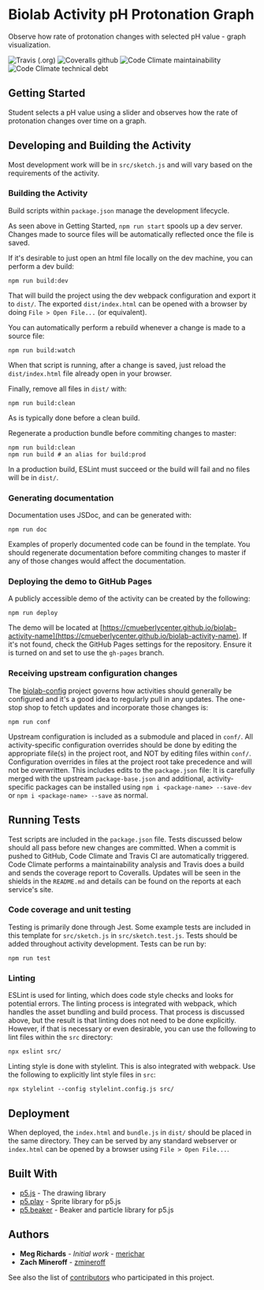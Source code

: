 # Biolab Activity pH Protonation Graph

Observe how rate of protonation changes with selected pH value - graph visualization.

![Travis (.org)](https://flat.badgen.net/travis/zmineroff/biolab-activity-ph-protonation-graph)
![Coveralls github](https://flat.badgen.net/coveralls/c/github/zmineroff/biolab-activity-ph-protonation-graph)
![Code Climate maintainability](https://flat.badgen.net/codeclimate/maintainability/zmineroff/biolab-activity-ph-protonation-graph)
![Code Climate technical debt](https://flat.badgen.net/codeclimate/tech-debt/zmineroff/biolab-activity-ph-protonation-graph)

## Getting Started

Student selects a pH value using a slider and observes how the rate of
protonation changes over time on a graph.

## Developing and Building the Activity

Most development work will be in `src/sketch.js` and will vary based on the
requirements of the activity.

### Building the Activity

Build scripts within `package.json` manage the development lifecycle.

As seen above in Getting Started, `npm run start` spools up a dev
server. Changes made to source files will be automatically reflected
once the file is saved.

If it's desirable to just open an html file locally on the dev
machine, you can perform a dev build:

```
npm run build:dev
```

That will build the project using the dev webpack configuration and
export it to `dist/`. The exported `dist/index.html` can be opened
with a browser by doing `File > Open File...` (or equivalent).

You can automatically perform a rebuild whenever a change is made to a
source file:

```
npm run build:watch
```

When that script is running, after a change is saved, just reload the
`dist/index.html` file already open in your browser.

Finally, remove all files in `dist/` with:

```
npm run build:clean
```

As is typically done before a clean build.

Regenerate a production bundle before commiting changes to master:

```
npm run build:clean
npm run build # an alias for build:prod
```

In a production build, ESLint must succeed or the build will fail and
no files will be in `dist/`.

### Generating documentation

Documentation uses JSDoc, and can be generated with:

```
npm run doc
```

Examples of properly documented code can be found in the template. You
should regenerate documentation before commiting changes to master if
any of those changes would affect the documentation.

### Deploying the demo to GitHub Pages

A publicly accessible demo of the activity can be created by the following:

```
npm run deploy
```

The demo will be located at
[https://cmueberlycenter.github.io/biolab-activity-name](https://cmueberlycenter.github.io/biolab-activity-name). If
it's not found, check the GitHub Pages settings for the
repository. Ensure it is turned on and set to use the `gh-pages`
branch.

### Receiving upstream configuration changes

The [biolab-config](https://github.com/CMUEberlyCenter/biolab-config)
project governs how activities should generally be configured and it's
a good idea to regularly pull in any updates. The one-stop shop to
fetch updates and incorporate those changes is:

```
npm run conf
```

Upstream configuration is included as a submodule and placed in
`conf/`. All activity-specific configuration overrides should be done
by editing the appropriate file(s) in the project root, and NOT by
editing files within `conf/`. Configuration overrides in files at the
project root take precedence and will not be overwritten. This
includes edits to the `package.json` file: It is carefully merged with
the upstream `package-base.json` and additional, activity-specific
packages can be installed using `npm i <package-name> --save-dev` or
`npm i <package-name> --save` as normal.

## Running Tests

Test scripts are included in the `package.json` file. Tests discussed
below should all pass before new changes are committed. When a commit
is pushed to GitHub, Code Climate and Travis CI are automatically
triggered. Code Climate performs a maintainability analysis and Travis
does a build and sends the coverage report to Coveralls. Updates will
be seen in the shields in the `README.md` and details can be found on
the reports at each service's site.

### Code coverage and unit testing

Testing is primarily done through Jest. Some example tests are
included in this template for `src/sketch.js` in
`src/sketch.test.js`. Tests should be added throughout activity
development. Tests can be run by:

```
npm run test
```

### Linting

ESLint is used for linting, which does code style checks and looks for
potential errors. The linting process is integrated with webpack,
which handles the asset bundling and build process. That process is
discussed above, but the result is that linting does not need to be
done explicitly. However, if that is necessary or even desirable, you
can use the following to lint files within the `src` directory:

```
npx eslint src/
```
Linting style is done with stylelint. This is also integrated with 
webpack. Use the following to explicitly lint style files in `src`:

```
npx stylelint --config stylelint.config.js src/
```

## Deployment

When deployed, the `index.html` and `bundle.js` in `dist/` should be
placed in the same directory. They can be served by any standard
webserver or `index.html` can be opened by a browser using `File >
Open File...`.

## Built With

* [p5.js](https://p5js.org/) - The drawing library
* [p5.play](http://molleindustria.github.io/p5.play/) - Sprite library for p5.js
* [p5.beaker](http://cmueberlycenter.github.io/p5.beaker/) - Beaker and particle library for p5.js

## Authors

* **Meg Richards** - *Initial work* - [merichar](https://github.com/merichar)
* **Zach Mineroff** - [zmineroff](https://github.com/zmineroff)

See also the list of [contributors](https://github.com/CMUEberlyCenter/biolab-template/contributors) who participated in this project.
